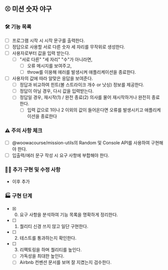 ## ⚾️ 미션 숫자 야구  
### 🛠️ 기능 목록  
- [ ] 프로그램 시작 시 시작 문구를 출력한다.  
- [ ] 정답으로 사용할 서로 다른 숫자 세 자리를 무작위로 생성한다.  
- [ ] 사용자로부터 값을 입력 받는다.  
  - [ ] "서로 다른" "세 자리" "수"가 아니라면,  
    - [ ] 오류 메시지를 보여주고, 
    - [ ] throw를 이용해 에러를 발생시켜 애플리케이션을 종료한다.
- [ ] 사용자의 값에 따라 알맞은 응답을 보여준다.   
  - [ ] 정답과 비교하여 힌트(볼 스트라이크 개수 or 낫싱) 정보를 제공한다.  
  - [ ] 정답이 아닐 경우, 다시 값을 입력받는다.  
  - [ ] 정답일 경우, 재시작(1) / 완전 종료(2) 의사를 물어 재시작하거나 완전히 종료한다.    
    - [ ] 입력 값으로 1이나 2 이외의 값이 들어온다면 오류를 발생시키고 애플리케이션을 종료한다
  
### ⚠️ 주의 사항 체크  
- [ ] @woowacourse/mission-utils의 Random 및 Console API를 사용하여 구현해야 한다.  
- [ ] 입출력/에러 문구 작성 시 요구 사항에 부합해야 한다.  
  
### ✍🏻 추가 구현 및 수정 사항  
- 이후 추가  
  
### 🏭 구현 단계  
- [x] 0. 요구 사항을 분석하여 기능 목록을 명확하게 정리한다.  
- [ ] 1. 퀄리티 신경 쓰지 않고 일단 구현한다.  
- [ ] 2. 테스트를 통과하는지 확인한다.   
- [ ] 3. 리팩토링을 하며 퀄리티를 높인다.  
  - [ ] 가독성을 최대한 높인다.  
  - [ ] Airbnb 컨벤션 문서를 보며 잘 지켰는지 검수한다.  